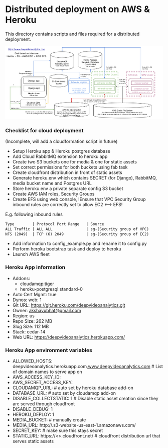 # Distributed deployment on AWS & Heroku

This directory contains scripts and files required for a distributed deployment.

![Architecture](cloud.png "Distributed cloud architecture")

### Checklist for cloud deployment
 
(Incomplete, will add a cloudformation script in future)

- Setup Heroku app & Heroku postgres database
- Add Cloud RabbitMQ extension to heroku app
- Create two S3 buckets one for media & one for static assets
- Set correct permissions for both buckets using fab task
- Create cloudfront distribution in front of static assets
- Generate heroku.env which contains SECRET (for Django), RabbitMQ, media bucket name and Postgres URL
- Store heroku.env a private separate config S3 bucket
- Create AWS IAM roles, Security Groups
- Create EFS using web console, !Ensure that VPC Security Group inbound rules are correctly set to allow EC2 <--> EFS!

E.g. following inbound rules
```
Type        | Protocol Port Range   | Source
ALL Traffic | ALL ALL               | sg-(Security group of VPC)
NFS (2049)  | TCP (6) 2049          | sg-(Security group of EC2)
```
- Add information to config_example.py and rename it to config.py
- Perform heroku bootstrap task and deploy to heroku
- Launch AWS fleet


### Heroku App information

* Addons:       
    - cloudamqp:tiger  
    - heroku-postgresql:standard-0  
* Auto Cert Mgmt: true  
* Dynos:          web: 1  
* Git URL:        https://git.heroku.com/deepvideoanalytics.git  
* Owner:          akshayubhat@gmail.com  
* Region:         us  
* Repo Size:      262 MB  
* Slug Size:      112 MB  
* Stack:          cedar-14  
* Web URL:        https://deepvideoanalytics.herokuapp.com/
  
### Heroku App environment variables

- ALLOWED_HOSTS:               deepvideoanalytics.herokuapp.com,www.deepvideoanalytics.com # List of domain names to serve app on
- AWS_ACCESS_KEY_ID:           <AWS key ideally for IAM user scoped to media bucket>
- AWS_SECRET_ACCESS_KEY:       <AWS seceret ideally for IAM user scoped to media bucket>
- CLOUDAMQP_URL:               <amqp auth url> # auto set by heroku database add-on
- DATABASE_URL:                <postgres auth url> # auto set by cloudamqp add-on
- DISABLE_COLLECTSTATIC:       1 # Disable static asset creation since they are served through cloudfront
- DISABLE_DEBUG:               1
- HEROKU_DEPLOY:               1
- MEDIA_BUCKET:                <s3-media-bucket> # manually create
- MEDIA_URL:                   http://<s3-media-bucket>.s3-website-us-east-1.amazonaws.com/
- SECRET_KEY:                  <Django seceret> # make sure this stays secret
- STATIC_URL:                  https://<>.cloudfront.net/ # cloudfront distribution url that serves static assets